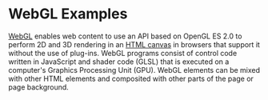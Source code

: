 # WebGL Examples

[WebGL](https://developer.mozilla.org/en-US/docs/Web/API/WebGL_API) enables web content to use an API based on OpenGL ES 2.0 to perform 2D and 3D rendering in an [HTML canvas](https://developer.mozilla.org/en-US/docs/Web/API/Canvas_API) in browsers that support it without the use of plug-ins. WebGL programs consist of control code written in JavaScript and shader code (GLSL) that is executed on a computer's Graphics Processing Unit (GPU). WebGL elements can be mixed with other HTML elements and composited with other parts of the page or page background.

